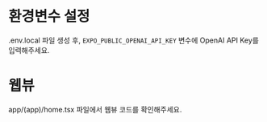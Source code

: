 # 환경변수 설정

.env.local 파일 생성 후, `EXPO_PUBLIC_OPENAI_API_KEY` 변수에 OpenAI API Key를 입력해주세요.

# 웹뷰

app/(app)/home.tsx 파일에서 웹뷰 코드를 확인해주세요.
